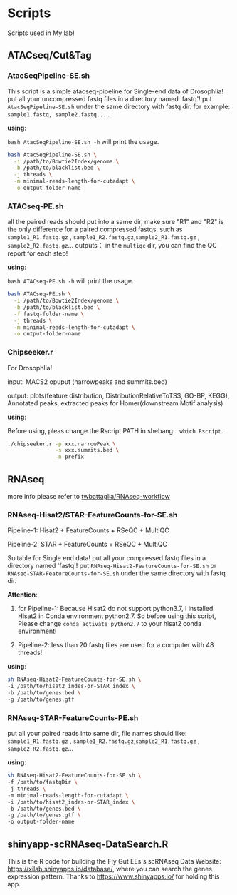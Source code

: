 # Scripts

Scripts used in My lab!

## ATACseq/Cut&Tag
###  AtacSeqPipeline-SE.sh
This script is a simple atacseq-pipeline for Single-end data of Drosophlia! put all your uncompressed fastq files in a directory named 'fastq'! put ``AtacSeqPipeline-SE.sh`` under the same directory with fastq dir. for example:  ``sample1.fastq, sample2.fastq...`` .

**using**:

``bash AtacSeqPipeline-SE.sh -h`` will print the usage.

``` sh
bash AtacSeqPipeline-SE.sh \
  -i /path/to/Bowtie2Index/genome \
  -b /path/to/blacklist.bed \
  -j threads \
  -m minimal-reads-length-for-cutadapt \
  -o output-folder-name
```

###  ATACseq-PE.sh
all the paired reads should put into a same dir, make sure "R1" and "R2" is the only difference for a paired compressed fastqs.
such as ``sample1_R1.fastq.gz`` , ``sample1_R2.fastq.gz``,``sample2_R1.fastq.gz`` , ``sample2_R2.fastq.gz``...
outputs： in the ``multiqc`` dir, you can find the QC report for each step!

**using**:

``bash ATACseq-PE.sh -h`` will print the usage.

``` sh
bash ATACseq-PE.sh \
  -i /path/to/Bowtie2Index/genome \
  -b /path/to/blacklist.bed \
  -f fastq-folder-name \
  -j threads \
  -m minimal-reads-length-for-cutadapt \
  -o output-folder-name
```
### Chipseeker.r

For Drosophlia!

input: MACS2 opuput (narrowpeaks and summits.bed)

output: plots(feature distribution, DistributionRelativeToTSS, GO-BP, KEGG), Annotated peaks, extracted peaks for Homer(downstream Motif analysis)

**using**:

Before using, pleas change the Rscript PATH in shebang: `` which Rscript``.

``` sh
./chipseeker.r -p xxx.narrowPeak \
               -s xxx.summits.bed \
               -n prefix
```      

## RNAseq

more info please refer to [twbattaglia/RNAseq-workflow](https://github.com/twbattaglia/RNAseq-workflow)

### RNAseq-Hisat2/STAR-FeatureCounts-for-SE.sh

Pipeline-1: Hisat2 + FeatureCounts + RSeQC + MultiQC

Pipeline-2: STAR + FeatureCounts + RSeQC + MultiQC

Suitable for Single end data! put all your compressed fastq files in a directory named 'fastq'! put ``RNAseq-Hisat2-FeatureCounts-for-SE.sh`` or ``RNAseq-STAR-FeatureCounts-for-SE.sh`` under the same directory with fastq dir.

**Attention**:

1. for Pipeline-1: Because Hisat2 do not support python3.7, I installed Hisat2 in Conda environment python2.7. So before using this script, Please change ``conda activate python2.7`` to your hisat2 conda environment!

2. Pipeline-2: less than 20 fastq files are used for a computer with 48 threads!

**using**:

``` sh
sh RNAseq-Hisat2-FeatureCounts-for-SE.sh \
-i /path/to/hisat2_indes-or-STAR_index \
-b /path/to/genes.bed \
-g /path/to/genes.gtf
```

### RNAseq-STAR-FeatureCounts-PE.sh

put all your paired reads into same dir, file names should like: ``sample1_R1.fastq.gz`` , ``sample1_R2.fastq.gz``,``sample2_R1.fastq.gz`` , ``sample2_R2.fastq.gz``...

**using**:

``` sh
sh RNAseq-Hisat2-FeatureCounts-for-SE.sh \
-f /path/to/fastqDir \
-j threads \
-m minimal-reads-length-for-cutadapt \
-i /path/to/hisat2_indes-or-STAR_index \
-b /path/to/genes.bed \
-g /path/to/genes.gtf \
-o output-folder-name
```

## shinyapp-scRNAseq-DataSearch.R

This is the R code for building the Fly Gut EEs's scRNAseq Data Website: https://xilab.shinyapps.io/database/, where you can search the genes expression pattern. Thanks to https://www.shinyapps.io/ for holding this app.
